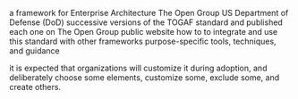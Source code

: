 a framework for Enterprise Architecture
The Open Group
US Department of Defense (DoD)
successive versions of the TOGAF standard and published each one on The Open Group public website
how to to integrate and use this standard with other frameworks
purpose-specific tools, techniques, and guidance

it is expected that organizations
will customize it during adoption, and deliberately choose some elements, customize some, exclude
some, and create others.

